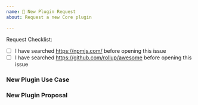 ```yaml
---
name: 🔌 New Plugin Request
about: Request a new Core plugin

---
```


<!--
  ⚡️ katchow! We 💛 issues.

  Please - do not - remove this template.
  Please - do not - skip or remove parts of this template.
  Or your issue may be closed.

  👉🏽 Need help or tech support? Please don't open an issue!
  Head to https://is.gd/rollup_chat or https://stackoverflow.com/questions/tagged/rollupjs

  ❤️ Rollup? Please consider supporting our collective:
  👉 https://opencollective.com/rollup/donate
-->

Request Checklist:

<!--
  Required Steps Before Opening This Issue
  Please [x] check the boxes to acknowledge you have performed these tasks
-->
- [ ] I have searched https://npmjs.com/ before opening this issue
- [ ] I have searched https://github.com/rollup/awesome before opening this issue

### New Plugin Use Case

<!--
  Please describe the need for the new plugin, how it makes
  sense for your scenario, or other information that describes
  the community need for this plugin.

  Screenshots are great if you have them.
  Code is great to see if you can provide snippets.
-->

### New Plugin Proposal

<!--
  Use this area to describe how the new plugin might behave,
  options that it might have, or other resources that might
  be useful to the plugin you're proposing.
-->

